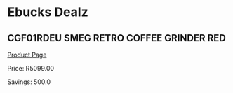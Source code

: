 
# Ebucks Dealz
## CGF01RDEU SMEG RETRO COFFEE GRINDER RED
[Product Page](https://www.ebucks.com/web/shop/productSelected.do?prodId=1169634056&catId=704984897)

Price: R5099.00

Savings: 500.0


	